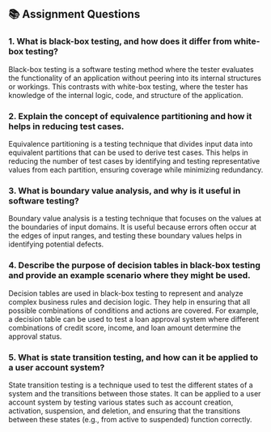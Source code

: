 
## 📚 Assignment Questions  

### 1. What is black-box testing, and how does it differ from white-box testing?  
Black-box testing is a software testing method where the tester evaluates the functionality of an application without peering into its internal structures or workings. This contrasts with white-box testing, where the tester has knowledge of the internal logic, code, and structure of the application.

### 2. Explain the concept of equivalence partitioning and how it helps in reducing test cases.  
Equivalence partitioning is a testing technique that divides input data into equivalent partitions that can be used to derive test cases. This helps in reducing the number of test cases by identifying and testing representative values from each partition, ensuring coverage while minimizing redundancy.

### 3. What is boundary value analysis, and why is it useful in software testing?  
Boundary value analysis is a testing technique that focuses on the values at the boundaries of input domains. It is useful because errors often occur at the edges of input ranges, and testing these boundary values helps in identifying potential defects.

### 4. Describe the purpose of decision tables in black-box testing and provide an example scenario where they might be used.  
Decision tables are used in black-box testing to represent and analyze complex business rules and decision logic. They help in ensuring that all possible combinations of conditions and actions are covered. For example, a decision table can be used to test a loan approval system where different combinations of credit score, income, and loan amount determine the approval status.

### 5. What is state transition testing, and how can it be applied to a user account system?  
State transition testing is a technique used to test the different states of a system and the transitions between those states. It can be applied to a user account system by testing various states such as account creation, activation, suspension, and deletion, and ensuring that the transitions between these states (e.g., from active to suspended) function correctly.

